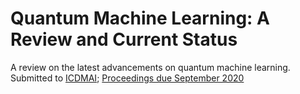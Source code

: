 # Quantum Machine Learning: A Review and Current Status

A review on the latest advancements on quantum machine learning. Submitted to [ICDMAI](https://icdmai.org); [Proceedings due September 2020](https://www.springer.com/gp/book/9789811556159)